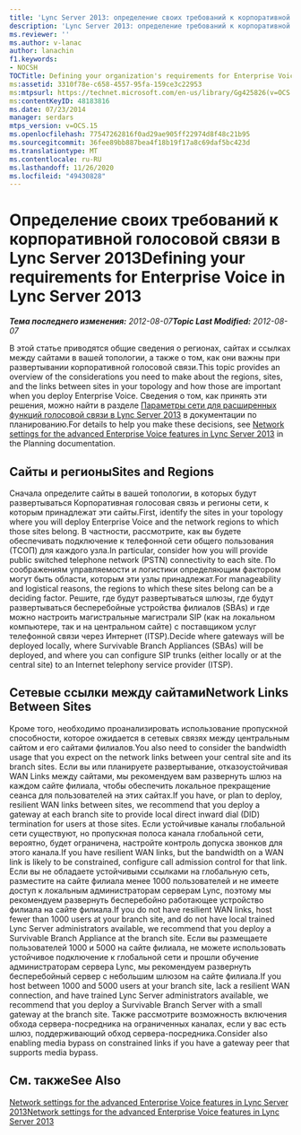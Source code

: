 ```yaml
---
title: 'Lync Server 2013: определение своих требований к корпоративной голосовой связи'
description: 'Lync Server 2013: определение требований к корпоративной голосовой связи.'
ms.reviewer: ''
ms.author: v-lanac
author: lanachin
f1.keywords:
- NOCSH
TOCTitle: Defining your organization's requirements for Enterprise Voice
ms:assetid: 3310f78e-c658-4557-95fa-159ce3c22953
ms:mtpsurl: https://technet.microsoft.com/en-us/library/Gg425826(v=OCS.15)
ms:contentKeyID: 48183816
ms.date: 07/23/2014
manager: serdars
mtps_version: v=OCS.15
ms.openlocfilehash: 77547262816f0ad29ae905ff22974d8f48c21b95
ms.sourcegitcommit: 36fee89bb887bea4f18b19f17a8c69daf5bc423d
ms.translationtype: MT
ms.contentlocale: ru-RU
ms.lasthandoff: 11/26/2020
ms.locfileid: "49430828"
---
```

# <a name="defining-your-requirements-for-enterprise-voice-in-lync-server-2013"></a><span data-ttu-id="6f172-103">Определение своих требований к корпоративной голосовой связи в Lync Server 2013</span><span class="sxs-lookup"><span data-stu-id="6f172-103">Defining your requirements for Enterprise Voice in Lync Server 2013</span></span>

<div data-xmlns="http://www.w3.org/1999/xhtml">

<div class="topic" data-xmlns="http://www.w3.org/1999/xhtml" data-msxsl="urn:schemas-microsoft-com:xslt" data-cs="https://msdn.microsoft.com/">

<div data-asp="https://msdn2.microsoft.com/asp">



</div>

<div id="mainSection">

<div id="mainBody"><span data-ttu-id="6f172-104">

<span> </span></span><span class="sxs-lookup"><span data-stu-id="6f172-104">

<span> </span></span></span>

<span data-ttu-id="6f172-105">_**Тема последнего изменения:** 2012-08-07_</span><span class="sxs-lookup"><span data-stu-id="6f172-105">_**Topic Last Modified:** 2012-08-07_</span></span>

<span data-ttu-id="6f172-106">В этой статье приводятся общие сведения о регионах, сайтах и ссылках между сайтами в вашей топологии, а также о том, как они важны при развертывании корпоративной голосовой связи.</span><span class="sxs-lookup"><span data-stu-id="6f172-106">This topic provides an overview of the considerations you need to make about the regions, sites, and the links between sites in your topology and how those are important when you deploy Enterprise Voice.</span></span> <span data-ttu-id="6f172-107">Сведения о том, как принять эти решения, можно найти в разделе [Параметры сети для расширенных функций голосовой связи в Lync Server 2013](lync-server-2013-network-settings-for-the-advanced-enterprise-voice-features.md) в документации по планированию.</span><span class="sxs-lookup"><span data-stu-id="6f172-107">For details to help you make these decisions, see [Network settings for the advanced Enterprise Voice features in Lync Server 2013](lync-server-2013-network-settings-for-the-advanced-enterprise-voice-features.md) in the Planning documentation.</span></span>

<div>

## <a name="sites-and-regions"></a><span data-ttu-id="6f172-108">Сайты и регионы</span><span class="sxs-lookup"><span data-stu-id="6f172-108">Sites and Regions</span></span>

<span data-ttu-id="6f172-109">Сначала определите сайты в вашей топологии, в которых будут развертываться Корпоративная голосовая связь и регионы сети, к которым принадлежат эти сайты.</span><span class="sxs-lookup"><span data-stu-id="6f172-109">First, identify the sites in your topology where you will deploy Enterprise Voice and the network regions to which those sites belong.</span></span> <span data-ttu-id="6f172-110">В частности, рассмотрите, как вы будете обеспечивать подключение к телефонной сети общего пользования (ТСОП) для каждого узла.</span><span class="sxs-lookup"><span data-stu-id="6f172-110">In particular, consider how you will provide public switched telephone network (PSTN) connectivity to each site.</span></span> <span data-ttu-id="6f172-111">По соображениям управляемости и логистики определяющим фактором могут быть области, которым эти узлы принадлежат.</span><span class="sxs-lookup"><span data-stu-id="6f172-111">For manageability and logistical reasons, the regions to which these sites belong can be a deciding factor.</span></span> <span data-ttu-id="6f172-112">Решите, где будут развертываться шлюзы, где будут развертываться бесперебойные устройства филиалов (SBAs) и где можно настроить магистральные магистрали SIP (как на локальном компьютере, так и на центральном сайте) с поставщиком услуг телефонной связи через Интернет (ITSP).</span><span class="sxs-lookup"><span data-stu-id="6f172-112">Decide where gateways will be deployed locally, where Survivable Branch Appliances (SBAs) will be deployed, and where you can configure SIP trunks (either locally or at the central site) to an Internet telephony service provider (ITSP).</span></span>

</div>

<div>

## <a name="network-links-between-sites"></a><span data-ttu-id="6f172-113">Сетевые ссылки между сайтами</span><span class="sxs-lookup"><span data-stu-id="6f172-113">Network Links Between Sites</span></span>

<span data-ttu-id="6f172-114">Кроме того, необходимо проанализировать использование пропускной способности, которое ожидается в сетевых связях между центральным сайтом и его сайтами филиалов.</span><span class="sxs-lookup"><span data-stu-id="6f172-114">You also need to consider the bandwidth usage that you expect on the network links between your central site and its branch sites.</span></span> <span data-ttu-id="6f172-115">Если вы или планируете развертывание, отказоустойчивая WAN Links между сайтами, мы рекомендуем вам развернуть шлюз на каждом сайте филиала, чтобы обеспечить локальное прекращение сеанса для пользователей на этих сайтах.</span><span class="sxs-lookup"><span data-stu-id="6f172-115">If you have, or plan to deploy, resilient WAN links between sites, we recommend that you deploy a gateway at each branch site to provide local direct inward dial (DID) termination for users at those sites.</span></span> <span data-ttu-id="6f172-116">Если устойчивые каналы глобальной сети существуют, но пропускная полоса канала глобальной сети, вероятно, будет ограничена, настройте контроль допуска звонков для этого канала.</span><span class="sxs-lookup"><span data-stu-id="6f172-116">If you have resilient WAN links, but the bandwidth on a WAN link is likely to be constrained, configure call admission control for that link.</span></span> <span data-ttu-id="6f172-117">Если вы не обладаете устойчивыми ссылками на глобальную сеть, разместите на сайте филиала менее 1000 пользователей и не имеете доступ к локальным администраторам серверам Lync, поэтому мы рекомендуем развернуть бесперебойно работающее устройство филиала на сайте филиала.</span><span class="sxs-lookup"><span data-stu-id="6f172-117">If you do not have resilient WAN links, host fewer than 1000 users at your branch site, and do not have local trained Lync Server administrators available, we recommend that you deploy a Survivable Branch Appliance at the branch site.</span></span> <span data-ttu-id="6f172-118">Если вы размещаете пользователей 1000 и 5000 на сайте филиала, не можете использовать устойчивое подключение к глобальной сети и прошли обучение администраторам сервера Lync, мы рекомендуем развернуть бесперебойный сервер с небольшим шлюзом на сайте филиала.</span><span class="sxs-lookup"><span data-stu-id="6f172-118">If you host between 1000 and 5000 users at your branch site, lack a resilient WAN connection, and have trained Lync Server administrators available, we recommend that you deploy a Survivable Branch Server with a small gateway at the branch site.</span></span> <span data-ttu-id="6f172-119">Также рассмотрите возможность включения обхода сервера-посредника на ограниченных каналах, если у вас есть шлюз, поддерживающий обход сервера-посредника.</span><span class="sxs-lookup"><span data-stu-id="6f172-119">Consider also enabling media bypass on constrained links if you have a gateway peer that supports media bypass.</span></span>

</div>

<div>

## <a name="see-also"></a><span data-ttu-id="6f172-120">См. также</span><span class="sxs-lookup"><span data-stu-id="6f172-120">See Also</span></span>


[<span data-ttu-id="6f172-121">Network settings for the advanced Enterprise Voice features in Lync Server 2013</span><span class="sxs-lookup"><span data-stu-id="6f172-121">Network settings for the advanced Enterprise Voice features in Lync Server 2013</span></span>](lync-server-2013-network-settings-for-the-advanced-enterprise-voice-features.md)  
  

<span data-ttu-id="6f172-122"></div>

</div>

<span> </span>

</div>

</div>

</span><span class="sxs-lookup"><span data-stu-id="6f172-122"></div>

</div>

<span> </span>

</div>

</div>

</span></span></div>

